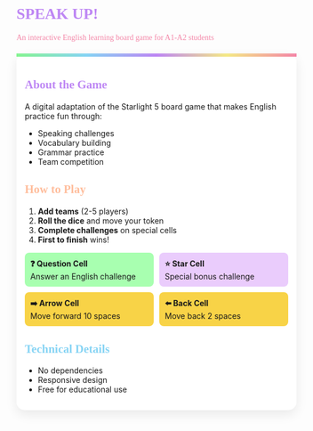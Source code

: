 # <span style="color: #be87f4; font-family: 'Fredoka One', cursive;">SPEAK UP!</span>
<span style="color: #f487a8; font-family: 'Chewy', cursive;">An interactive English learning board game for A1-A2 students</span>

<div style="background: white; padding: 15px; border-radius: 15px; box-shadow: 0 8px 20px rgba(0, 0, 0, 0.08); position: relative; margin: 20px 0;">
<div style="position: absolute; top: 0; left: 0; right: 0; height: 6px; background: linear-gradient(90deg, #87f492, #87d4f4, #be87f4, #f4e987, #f487a8);"></div>

## <span style="color: #be87f4; font-family: 'Fredoka One';">About the Game</span>
A digital adaptation of the Starlight 5 board game that makes English practice fun through:
- Speaking challenges
- Vocabulary building
- Grammar practice
- Team competition

## <span style="color: #ffbe9d; font-family: 'Fredoka One';">How to Play</span>
1. **Add teams** (2-5 players)
2. **Roll the dice** and move your token
3. **Complete challenges** on special cells
4. **First to finish** wins!

<div style="display: grid; grid-template-columns: repeat(2, 1fr); gap: 10px; margin: 15px 0;">
<div style="background: #a8ffb0; padding: 10px; border-radius: 8px;">
<strong>❓ Question Cell</strong><br>
Answer an English challenge
</div>
<div style="background: #eaccfc; padding: 10px; border-radius: 8px;">
<strong>⭐️ Star Cell</strong><br>
Special bonus challenge
</div>
<div style="background: #f8d347; padding: 10px; border-radius: 8px;">
<strong>➡️ Arrow Cell</strong><br>
Move forward 10 spaces
</div>
<div style="background: #f8d347; padding: 10px; border-radius: 8px;">
<strong>⬅️ Back Cell</strong><br>
Move back 2 spaces
</div>
</div>

## <span style="color: #87d4f4; font-family: 'Fredoka One';">Technical Details</span>
- No dependencies
- Responsive design
- Free for educational use
